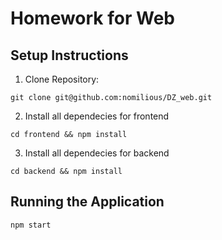 # Homework for Web

## Setup Instructions

1. Clone Repository:

```
git clone git@github.com:nomilious/DZ_web.git
```

2. Install all dependecies for frontend

```
cd frontend && npm install
```

3. Install all dependecies for backend

```
cd backend && npm install
```

## Running the Application

```
npm start
```
